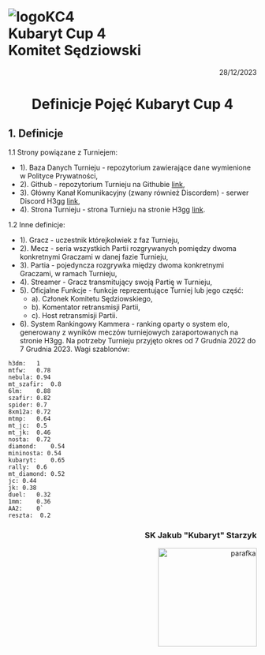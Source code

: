 # ![logoKC4](link) <br>Kubaryt Cup 4 <br>Komitet Sędziowski

<p align="right">28/12/2023</p>

<h1 align="center">Definicje Pojęć Kubaryt Cup 4</h1>

## 1. Definicje

1.1 Strony powiązane z Turniejem:

- 1). Baza Danych Turnieju - repozytorium zawierające dane wymienione w Polityce Prywatności,
- 2). Github - repozytorium Turnieju na Githubie [link](https://github.com/KubarytTournaments/KubarytCup/tree/Polish),
- 3). Główny Kanał Komunikacyjny (zwany również Discordem) - serwer Discord H3gg [link](https://discord.com/invite/r6dS4D9edd),
- 4). Strona Turnieju - strona Turnieju na stronie H3gg [link](https://h3.gg/competitions/V2/81).

1.2 Inne definicje:

- 1). Gracz - uczestnik którejkolwiek z faz Turnieju,
- 2). Mecz - seria wszystkich Partii rozgrywanych pomiędzy dwoma konkretnymi Graczami w danej fazie Turnieju,
- 3). Partia - pojedyncza rozgrywka między dwoma konkretnymi Graczami, w ramach Turnieju,
- 4). Streamer - Gracz transmitujący swoją Partię w Turnieju,
- 5). Oficjalne Funkcje - funkcje reprezentujące Turniej lub jego część:
  - a). Członek Komitetu Sędziowskiego,
  - b). Komentator retransmisji Partii,
  - c). Host retransmisji Partii.
- 6). System Rankingowy Kammera - ranking oparty o system elo, generowany z wyników meczów turniejowych zaraportowanych na stronie H3gg. Na potrzeby Turnieju przyjęto okres od 7 Grudnia 2022 do 7 Grudnia 2023. Wagi szablonów:
```
h3dm:   1
mtfw:   0.78
nebula: 0.94
mt_szafir:  0.8
6lm:    0.88
szafir: 0.82
spider: 0.7
8xm12a: 0.72
mtmp:   0.64
mt_jc:  0.5
mt_jk:  0.46
nosta:  0.72
diamond:    0.54
mininosta: 0.54
kubaryt:    0.65
rally:  0.6
mt_diamond: 0.52
jc: 0.44
jk: 0.38
duel:   0.32
1mm:    0.36
AA2:    0`
reszta:  0.2
```

### <p align="right">SK Jakub "Kubaryt" Starzyk</p>
<div align="right"><img src="https://media.discordapp.net/attachments/1022538414328913930/1136284542727110656/image-removebg-preview_3.png" alt="parafka" style="height: auto; width:200px; float:right;"/></div>
